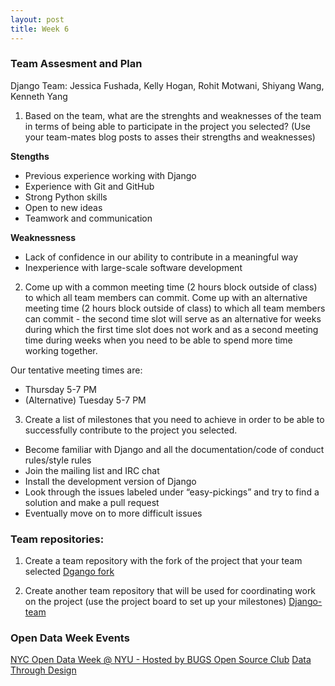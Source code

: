 ```yaml
---
layout: post
title: Week 6
---
```


### Team Assesment and Plan

Django Team: Jessica Fushada, Kelly Hogan, Rohit Motwani, Shiyang Wang, Kenneth Yang

1. Based on the team, what are the strenghts and weaknesses of the team in terms of being able to participate in the project you selected? (Use your team-mates blog posts to asses their strengths and weaknesses)

**Stengths**
* Previous experience working with Django
* Experience with Git and GitHub
* Strong Python skills
* Open to new ideas
* Teamwork and communication 

**Weaknessness**
* Lack of confidence in our ability to contribute in a meaningful way
* Inexperience with large-scale software development

2. Come up with a common meeting time (2 hours block outside of class) to which all team members can commit. Come up with an alternative meeting time (2 hours block outside of
class) to which all team members can commit - the second time slot will serve as an alternative for weeks during which the first time slot does not work and as a second meeting time during weeks when you need to be able to spend more time working together.

Our tentative meeting times are:
* Thursday 5-7 PM
* (Alternative) Tuesday 5-7 PM

3. Create a list of milestones that you need to achieve in order to be able to successfully contribute to the project you selected.

* Become familiar with Django and all the documentation/code of conduct rules/style rules
* Join the mailing list and IRC chat
* Install the development version of Django
* Look through the issues labeled under “easy-pickings” and try to find a solution and make a pull request
* Eventually move on to more difficult issues

### Team repositories:

1. Create a team repository with the fork of the project that your team selected
[Dgango fork](https://github.com/nyu-ossd-s18/django)

2. Create another team repository that will be used for coordinating work on the project (use the project board to set up your milestones)
[Django-team](https://github.com/nyu-ossd-s18/django-team)

### Open Data Week Events

[NYC Open Data Week @ NYU -  Hosted by BUGS Open Source Club](https://bugs-nyu.github.io/open-data/open_data_week.html)
[Data Through Design](http://datathroughdesign.com/index.html)
